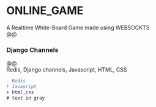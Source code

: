 # ONLINE_GAME
A Realtime White-Board Game made using WEBSOCKTS<br>
@@
<h3 >
 Django Channels</h3>  @@ <br>
  Redis, Django channels, Javascript, HTML, CSS<br>
  

  ```diff
- Redis
! Javasript
+ html,css
# text in gray
 
```

  

 

